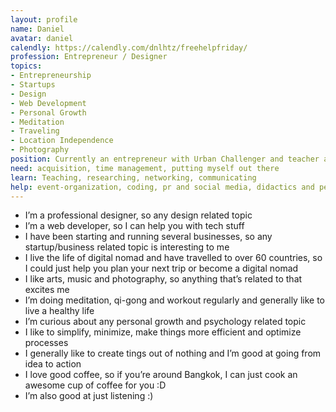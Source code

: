 ```yaml
---
layout: profile
name: Daniel
avatar: daniel
calendly: https://calendly.com/dnlhtz/freehelpfriday/ 
profession: Entrepreneur / Designer
topics: 
- Entrepreneurship
- Startups
- Design
- Web Development
- Personal Growth
- Meditation
- Traveling
- Location Independence
- Photography
position: Currently an entrepreneur with Urban Challenger and teacher at x school
need: acquisition, time management, putting myself out there
learn: Teaching, researching, networking, communicating
help: event-organization, coding, pr and social media, didactics and pedagogics in school
---
```


* I’m a professional designer, so any design related topic
* I’m a web developer, so I can help you with tech stuff
* I have been starting and running several businesses, so any startup/business related topic is interesting to me
* I live the life of digital nomad and have travelled to over 60 countries, so I could just help you plan your next trip or become a digital nomad
* I like arts, music and photography, so anything that’s related to that excites me
* I’m doing meditation, qi-gong and workout regularly and generally like to live a healthy life
* I’m curious about any personal growth and psychology related topic
* I like to simplify, minimize, make things more efficient and optimize processes
* I generally like to create tings out of nothing and I’m good at going from idea to action
* I love good coffee, so if you’re around Bangkok, I can just cook an awesome cup of coffee for you :D
* I’m also good at just listening :) 